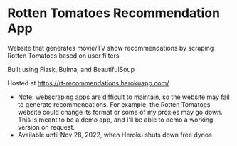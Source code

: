 # Rotten Tomatoes Recommendation App

Website that generates movie/TV show recommendations by scraping Rotten Tomatoes based on user filters

Built using Flask, Bulma, and BeautifulSoup

Hosted at https://rt-recommendations.herokuapp.com/

* Note: webscraping apps are difficult to maintain, so the website may fail to generate recommendations.
  For example, the Rotten Tomatoes website could change its format or some of my proxies may go down.
  This is meant to be a demo app, and I'll be able to demo a working version on request.
* Available until Nov 28, 2022, when Heroku shuts down free dynos
